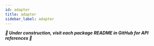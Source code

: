 ```yaml
---
id: adapter
title: adapter
sidebar_label: adapter
---
```


_**🚧 Under construction, visit each package README in GitHub for API references
🚧**_
